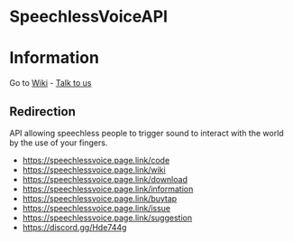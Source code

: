 # SpeechlessVoiceAPI
# Information
Go to [Wiki](https://github.com/SpeechlessVoice/SpeechlessVoiceAPI/wiki) - [Talk to us](https://speechlessvoice.page.link/talkwithus)

## Redirection
API allowing speechless people to trigger sound to interact with the world by the use of your fingers.

- https://speechlessvoice.page.link/code
- https://speechlessvoice.page.link/wiki
- https://speechlessvoice.page.link/download
- https://speechlessvoice.page.link/information
- https://speechlessvoice.page.link/buytap
- https://speechlessvoice.page.link/issue
- https://speechlessvoice.page.link/suggestion
- https://discord.gg/Hde744g
